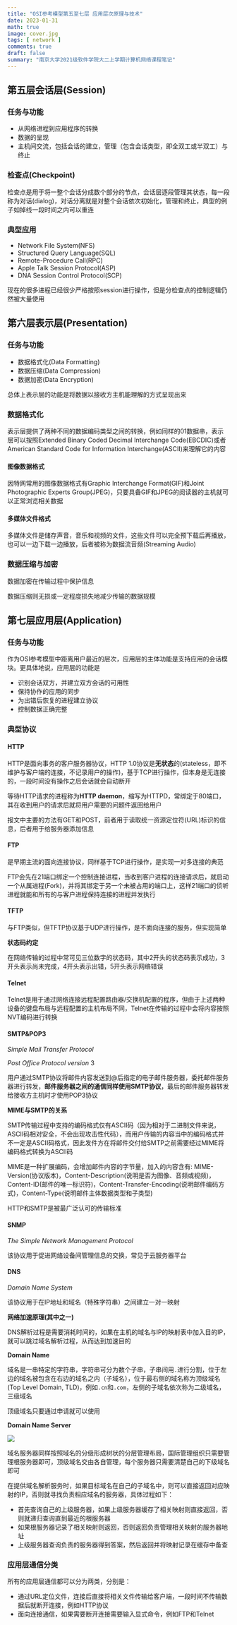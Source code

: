```yaml
---
title: "OSI参考模型第五至七层 应用层次原理与技术"
date: 2023-01-31
math: true
image: cover.jpg
tags: [ network ]
comments: true
draft: false
summary: "南京大学2021级软件学院大二上学期计算机网络课程笔记"
---
```


## 第五层会话层(Session)

### 任务与功能

- 从网络进程到应用程序的转换
- 数据的呈现
- 主机间交流，包括会话的建立，管理（包含会话类型，即全双工或半双工）与终止

### 检查点(Checkpoint)

检查点是用于将一整个会话分成数个部分的节点，会话层逐段管理其状态，每一段称为对话(dialog)，对话分离就是对整个会话依次初始化，管理和终止，典型的例子如掉线一段时间之内可以重连

### 典型应用

- Network File System(NFS)
- Structured Query Language(SQL)
- Remote-Procedure Call(RPC)
- Apple Talk Session Protocol(ASP)
- DNA Session Control Protocol(SCP)

现在的很多进程已经很少严格按照session进行操作，但是分检查点的控制逻辑仍然被大量使用

## 第六层表示层(Presentation)

### 任务与功能

- 数据格式化(Data Formatting)
- 数据压缩(Data Compression)
- 数据加密(Data Encryption)

总体上表示层的功能是将数据以接收方主机能理解的方式呈现出来

### 数据格式化

表示层提供了两种不同的数据编码类型之间的转换，例如同样的01数据串，表示层可以按照Extended Binary Coded Decimal Interchange Code(EBCDIC)或者American Standard Code for Information Interchange(ASCII)来理解它的内容

#### 图像数据格式

因特网常用的图像数据格式有Graphic Interchange Format(GIF)和Joint Photographic Experts Group(JPEG)，只要具备GIF和JPEG的阅读器的主机就可以正常浏览相关数据

#### 多媒体文件格式

多媒体文件是储存声音，音乐和视频的文件，这些文件可以完全预下载后再播放，也可以一边下载一边播放，后者被称为数据流音频(Streaming Audio)

### 数据压缩与加密

数据加密在传输过程中保护信息

数据压缩则无损或一定程度损失地减少传输的数据规模

## 第七层应用层(Application)

### 任务与功能

作为OSI参考模型中距离用户最近的层次，应用层的主体功能是支持应用的会话模块。更具体地说，应用层的功能是

- 识别会话双方，并建立双方会话的可用性
- 保持协作的应用的同步
- 为出错后恢复的进程建立协议
- 控制数据正确完整

### 典型协议

#### HTTP

HTTP是面向事务的客户服务器协议，HTTP 1.0协议是**无状态**的(stateless，即不维护与客户端的连接，不记录用户的操作)，基于TCP进行操作，但本身是无连接的，一段时间没有操作之后会话就会自动断开

等待HTTP请求的进程称为**HTTP daemon**，缩写为HTTPD，常绑定于80端口，其在收到用户的请求后就将用户需要的问题件返回给用户

报文中主要的方法有GET和POST，前者用于读取统一资源定位符(URL)标识的信息，后者用于给服务器添加信息

#### FTP

是早期主流的面向连接协议，同样基于TCP进行操作，是实现一对多连接的典范

FTP会先在21端口绑定一个控制连接进程，当收到客户进程的连接请求后，就启动一个从属进程(Fork)，并将其绑定于另一个未被占用的端口上，这样21端口的侦听进程就能和所有的与客户进程保持连接的进程并发执行

#### TFTP

与FTP类似，但TFTP协议基于UDP进行操作，是不面向连接的服务，但实现简单

**状态码约定**

在网络传输的过程中常可见三位数字的状态码，其中2开头的状态码表示成功，3开头表示尚未完成，4开头表示出错，5开头表示网络错误

#### Telnet

Telnet是用于通过网络连接远程配置路由器/交换机配置的程序，但由于上述两种设备的键盘布局与远程配置的主机布局不同，Telnet在传输的过程中会将内容按照NVT编码进行转换

#### SMTP&POP3

$Simple~Mail~Transfer~Protocol$

$Post~Office~Protocol~version~3$

用户通过SMTP协议将邮件内容发送到@后指定的电子邮件服务器，委托邮件服务器进行转发，**邮件服务器之间的通信同样使用SMTP协议**，最后的邮件服务器转发给接收方主机时才使用POP3协议

**MIME与SMTP的关系**

SMTP传输过程中支持的编码格式仅有ASCII码（因为相对于二进制文件来说，ASCII码相对安全，不会出现攻击性代码），而用户传输的内容当中的编码格式并不一定是ASCII码格式，因此发件方在将邮件交付给SMTP之前需要经过MIME将编码格式转换为ASCII码

MIME是一种扩展编码，会增加邮件内容的字节量，加入的内容含有: MIME-Version(协议版本)，Content-Description(说明是否为图像、音频或视频)，Content-ID(邮件的唯一标识符)，Content-Transfer-Encoding(说明邮件编码方式)，Content-Type(说明邮件主体数据类型和子类型)

HTTP和SMTP是被最广泛认可的传输标准

#### SNMP

$The~Simple~Network~Management~Protocol$

该协议用于促进网络设备间管理信息的交换，常见于云服务器平台

#### DNS

$Domain~Name~System$

该协议用于在IP地址和域名（特殊字符串）之间建立一对一映射

**网络加速原理(其中之一)**

DNS解析过程是需要消耗时间的，如果在主机的域名与IP的映射表中加入目的IP，就可以跳过域名解析过程，从而达到加速目的

**Domain Name**

域名是一串特定的字符串，字符串可分为数个子串，子串间用`.`进行分割，位于左边的域名被包含在右边的域名之内（子域名），位于最右侧的域名称为顶级域名(Top Level Domain, TLD)，例如`.cn`和`.com`，左侧的子域名依次称为二级域名，三级域名

顶级域名只要通过申请就可以使用

**Domain Name Server**

![](dns.png)

域名服务器同样按照域名的分级形成树状的分层管理布局，国际管理组织只需要管理根服务器即可，顶级域名交由各自管理，每个服务器只需要清楚自己的下级域名即可

在提供域名解析服务时，如果目标域名在自己的子域名中，则可以直接返回对应映射的IP，否则就寻找负责相应域名的服务器，具体过程如下：

- 首先查询自己的上级服务器，如果上级服务器缓存了相关映射则直接返回，否则就递归查询直到最近的根服务器
- 如果根服务器记录了相关映射则返回，否则返回负责管理相关映射的服务器地址
- 上级服务器查询负责的服务器得到答案，然后返回并将映射记录在缓存中备查

### 应用层通信分类

所有的应用层通信都可以分为两类，分别是：

- 通过URL定位文件，连接后直接将相关文件传输给客户端，一段时间不传输数据后就断开连接，例如HTTP协议
- 面向连接通信，如果需要断开连接需要输入显式命令，例如FTP和Telnet
